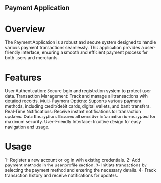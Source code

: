 ## Payment Application

# Overview
The Payment Application is a robust and secure system designed to handle various payment transactions seamlessly. This application provides a user-friendly interface, ensuring a smooth and efficient payment process for both users and merchants.

# Features
User Authentication: Secure login and registration system to protect user data.
Transaction Management: Track and manage all transactions with detailed records.
Multi-Payment Options: Supports various payment methods, including credit/debit cards, digital wallets, and bank transfers.
Real-Time Notifications: Receive instant notifications for transaction updates.
Data Encryption: Ensures all sensitive information is encrypted for maximum security.
User-Friendly Interface: Intuitive design for easy navigation and usage.

# Usage
1- Register a new account or log in with existing credentials.
2- Add payment methods in the user profile section.
3- Initiate transactions by selecting the payment method and entering the necessary details.
4- Track transaction history and receive notifications for updates.

